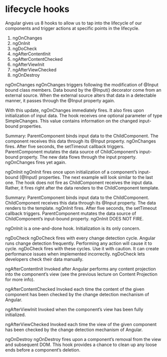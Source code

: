 # lifecycle hooks

Angular gives us 8 hooks to allow us to tap into the lifecycle of our components and trigger actions at specific points in the lifecycle.

1. ngOnChanges
2. ngOnInit
3. ngDoCheck
4. ngAfterContentInit
5. ngAfterContentChecked
6. ngAfterViewInit
7. ngAfterViewChecked
8. ngOnDestroy

ngOnChanges
ngOnChanges triggers following the modification of @Input bound class members. Data bound by the @Input() decorator come from an external source. When the external source alters that data in a detectable manner, it passes through the @Input property again.

With this update, ngOnChanges immediately fires. It also fires upon initialization of input data. The hook receives one optional parameter of type SimpleChanges. This value contains information on the changed input-bound properties.

Summary: ParentComponent binds input data to the ChildComponent. The component receives this data through its @Input property. ngOnChanges fires. After five seconds, the setTimeout callback triggers. ParentComponent mutates the data source of ChildComponent’s input-bound property. The new data flows through the input property. ngOnChanges fires yet again.

ngOnInit
ngOnInit fires once upon initialization of a component’s input-bound (@Input) properties. The next example will look similar to the last one. The hook does not fire as ChildComponent receives the input data. Rather, it fires right after the data renders to the ChildComponent template.

Summary: ParentComponent binds input data to the ChildComponent. ChildComponent receives this data through its @Input property. The data renders to the template. ngOnInit fires. After five seconds, the setTimeout callback triggers. ParentComponent mutates the data source of ChildComponent’s input-bound property. ngOnInit DOES NOT FIRE.

ngOnInit is a one-and-done hook. Initialization is its only concern.

ngDoCheck
ngDoCheck fires with every change detection cycle. Angular runs change detection frequently. Performing any action will cause it to cycle. ngDoCheck fires with these cycles. Use it with caution. It can create performance issues when implemented incorrectly. ngDoCheck lets developers check their data manually. 

ngAfterContentInit
Invoked after Angular performs any content projection into the component’s view (see the previous lecture on Content Projection for more info).

ngAfterContentChecked
Invoked each time the content of the given component has been checked by the change detection mechanism of Angular.

ngAfterViewInit
Invoked when the component’s view has been fully initialized.

ngAfterViewChecked
Invoked each time the view of the given component has been checked by the change detection mechanism of Angular.

ngOnDestroy
ngOnDestroy fires upon a component’s removal from the view and subsequent DOM. This hook provides a chance to clean up any loose ends before a component’s deletion.